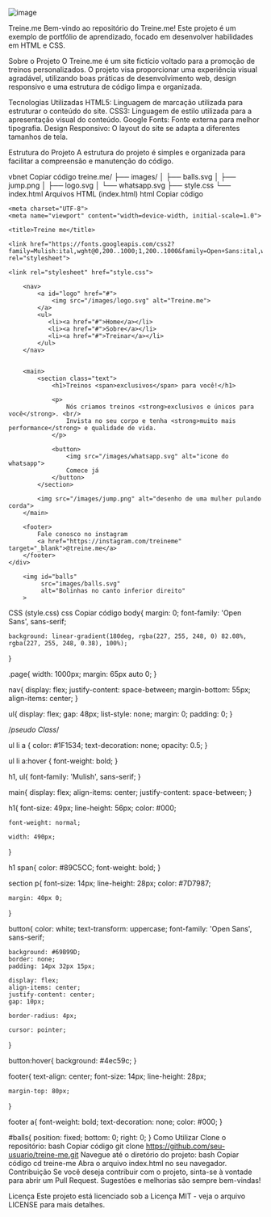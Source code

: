![image](https://github.com/camilodf/portfolio-treine-me/assets/38727814/b59a32ff-8aa8-44ee-9a44-9b5545b482d7)

Treine.me
Bem-vindo ao repositório do Treine.me! Este projeto é um exemplo de portfólio de aprendizado, focado em desenvolver habilidades em HTML e CSS.

Sobre o Projeto
O Treine.me é um site fictício voltado para a promoção de treinos personalizados. O projeto visa proporcionar uma experiência visual agradável, utilizando boas práticas de desenvolvimento web, design responsivo e uma estrutura de código limpa e organizada.

Tecnologias Utilizadas
HTML5: Linguagem de marcação utilizada para estruturar o conteúdo do site.
CSS3: Linguagem de estilo utilizada para a apresentação visual do conteúdo.
Google Fonts: Fonte externa para melhor tipografia.
Design Responsivo: O layout do site se adapta a diferentes tamanhos de tela.

Estrutura do Projeto
A estrutura do projeto é simples e organizada para facilitar a compreensão e manutenção do código.

vbnet
Copiar código
treine.me/
├── images/
│   ├── balls.svg
│   ├── jump.png
│   ├── logo.svg
│   └── whatsapp.svg
├── style.css
└── index.html
Arquivos
HTML (index.html)
html
Copiar código
<!DOCTYPE html>
<html lang="pt-br">
<head>
    <link rel="preconnect" href="https://fonts.googleapis.com">
    <link rel="preconnect" href="https://fonts.gstatic.com" crossorigin>

    <meta charset="UTF-8">
    <meta name="viewport" content="width=device-width, initial-scale=1.0">

    <title>Treine me</title>

    <link href="https://fonts.googleapis.com/css2?family=Mulish:ital,wght@0,200..1000;1,200..1000&family=Open+Sans:ital,wght@0,300..800;1,300..800&display=swap" rel="stylesheet">

    <link rel="stylesheet" href="style.css">
</head>
<body>
    <div class="page">
        
        <nav>
            <a id="logo" href="#">
                <img src="/images/logo.svg" alt="Treine.me">
            </a>
            <ul>
               <li><a href="#">Home</a></li>
               <li><a href="#">Sobre</a></li>
               <li><a href="#">Treinar</a></li>
            </ul> 
        </nav>
        

        <main>
            <section class="text">
                <h1>Treinos <span>exclusivos</span> para você!</h1>

                <p>
                    Nós criamos treinos <strong>exclusivos e únicos para você</strong>. <br/>
                    Invista no seu corpo e tenha <strong>muito mais performance</strong> e qualidade de vida.
                </p>

                <button>
                    <img src="/images/whatsapp.svg" alt="icone do whatsapp">
                    Comece já
                </button>
            </section>

            <img src="/images/jump.png" alt="desenho de uma mulher pulando corda">
        </main>

        <footer>
            Fale conosco no instagram
            <a href="https://instagram.com/treineme" target="_blank">@treine.me</a>
        </footer>
    </div>

        <img id="balls" 
             src="images/balls.svg" 
             alt="Bolinhas no canto inferior direito"
        >

</body>
</html>
CSS (style.css)
css
Copiar código
body{
    margin: 0;
    font-family: 'Open Sans', sans-serif;

    background: linear-gradient(180deg, rgba(227, 255, 248, 0) 82.08%, rgba(227, 255, 248, 0.38), 100%);
}

.page{
    width: 1000px;
    margin: 65px auto 0;
}

nav{
    display: flex;
    justify-content: space-between;
    margin-bottom: 55px;
    align-items: center;
}

ul{
    display: flex;
    gap: 48px;
    list-style: none;
    margin: 0;
    padding: 0;
}

/*pseudo Class*/

ul li a {
    color: #1F1534;
    text-decoration: none;
    opacity: 0.5;
}

ul li a:hover {
    font-weight: bold;
}

h1, ul{
    font-family: 'Mulish', sans-serif;
}

main{
    display: flex;
    align-items: center;
    justify-content: space-between;
}

h1{
    font-size: 49px;
    line-height: 56px;
    color: #000;

    font-weight: normal;

    width: 490px;
}

h1 span{
    color: #89C5CC;
    font-weight: bold;
}

section p{
    font-size: 14px;
    line-height: 28px;
    color: #7D7987;

    margin: 40px 0;
}

button{
    color: white;
    text-transform: uppercase;
    font-family: 'Open Sans', sans-serif;

    background: #69B99D;
    border: none;
    padding: 14px 32px 15px;

    display: flex;
    align-items: center;
    justify-content: center;
    gap: 10px;

    border-radius: 4px;

    cursor: pointer;
}

button:hover{
    background: #4ec59c;
}

footer{
    text-align: center;
    font-size: 14px;
    line-height: 28px;

    margin-top: 80px;
}

footer a{
    font-weight:  bold;
    text-decoration: none;
    color: #000;
}

#balls{
    position: fixed;
    bottom: 0;
    right: 0;
}
Como Utilizar
Clone o repositório:
bash
Copiar código
git clone https://github.com/seu-usuario/treine-me.git
Navegue até o diretório do projeto:
bash
Copiar código
cd treine-me
Abra o arquivo index.html no seu navegador.
Contribuição
Se você deseja contribuir com o projeto, sinta-se à vontade para abrir um Pull Request. Sugestões e melhorias são sempre bem-vindas!

Licença
Este projeto está licenciado sob a Licença MIT - veja o arquivo LICENSE para mais detalhes.
